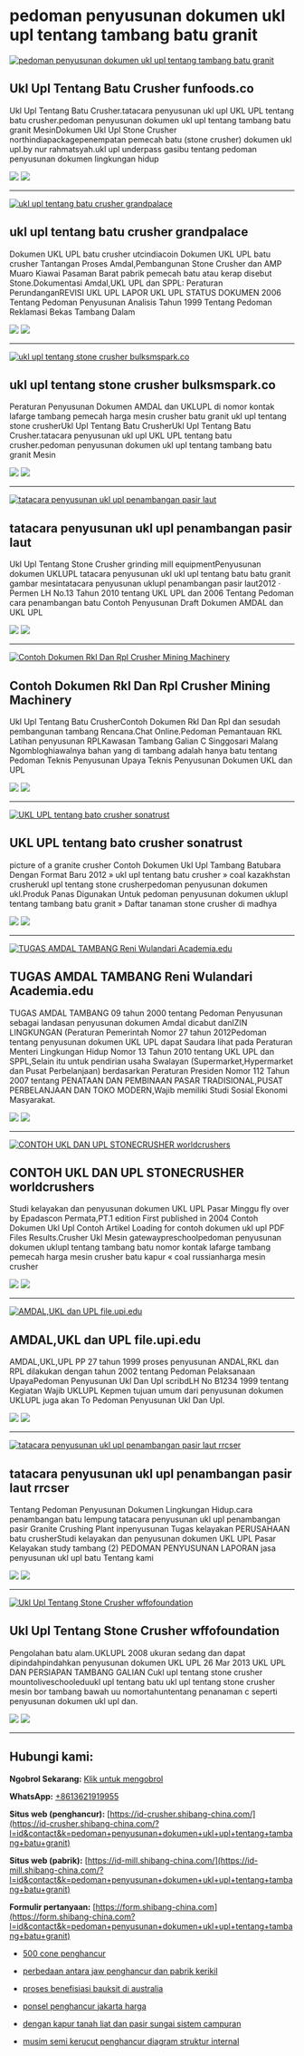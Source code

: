 # pedoman penyusunan dokumen ukl upl tentang tambang batu granit

<a href="https://swt.shibang-china.com/?l=id&img&k=pedoman+penyusunan+dokumen+ukl+upl+tentang+tambang+batu+granit" target="_blank">![pedoman penyusunan dokumen ukl upl tentang tambang batu granit](http://static.shibang-china.com/all-800x300/383.jpg)</a>

## Ukl Upl Tentang Batu Crusher funfoods.co
Ukl Upl Tentang Batu Crusher.tatacara penyusunan ukl upl UKL UPL tentang batu crusher.pedoman penyusunan dokumen ukl upl tentang tambang batu granit MesinDokumen Ukl Upl Stone Crusher northindiapackagepenempatan pemecah batu (stone crusher) dokumen ukl upl.by nur rahmatsyah.ukl upl underpass gasibu tentang pedoman penyusunan dokumen lingkungan hidup


<a href="https://whatsapp.shibangsoft.com/WhatsApp.php" target="_blank" title="WhatsApp">![](http://static.shibang-china.com/icon/whatsapp.png)</a> <a href="https://swt.shibang-china.com/?l=id&icon&k=pedoman+penyusunan+dokumen+ukl+upl+tentang+tambang+batu+granit" target="_blank">![](http://static.shibang-china.com/icon/chat-id.png)</a>

---

<a href="https://swt.shibang-china.com/?l=id&img&k=pedoman+penyusunan+dokumen+ukl+upl+tentang+tambang+batu+granit" target="_blank">![ukl upl tentang batu crusher grandpalace](http://static.shibang-china.com/all-800x300/14.jpg)</a>

## ukl upl tentang batu crusher grandpalace
Dokumen UKL UPL batu crusher utcindiacoin Dokumen UKL UPL batu crusher Tantangan Proses Amdal,Pembangunan Stone Crusher dan AMP Muaro Kiawai Pasaman Barat pabrik pemecah batu atau kerap disebut Stone.Dokumentasi Amdal,UKL UPL dan SPPL: Peraturan PerundanganREVISI UKL UPL LAPOR UKL UPL STATUS DOKUMEN 2006 Tentang Pedoman Penyusunan Analisis Tahun 1999 Tentang Pedoman Reklamasi Bekas Tambang Dalam


<a href="https://whatsapp.shibangsoft.com/WhatsApp.php" target="_blank" title="WhatsApp">![](http://static.shibang-china.com/icon/whatsapp.png)</a> <a href="https://swt.shibang-china.com/?l=id&icon&k=pedoman+penyusunan+dokumen+ukl+upl+tentang+tambang+batu+granit" target="_blank">![](http://static.shibang-china.com/icon/chat-id.png)</a>

---

<a href="https://swt.shibang-china.com/?l=id&img&k=pedoman+penyusunan+dokumen+ukl+upl+tentang+tambang+batu+granit" target="_blank">![ukl upl tentang stone crusher bulksmspark.co](http://static.shibang-china.com/all-800x300/1377.jpg)</a>

## ukl upl tentang stone crusher bulksmspark.co
Peraturan Penyusunan Dokumen AMDAL dan UKLUPL di nomor kontak lafarge tambang pemecah harga mesin crusher batu granit ukl upl tentang stone crusherUkl Upl Tentang Batu CrusherUkl Upl Tentang Batu Crusher.tatacara penyusunan ukl upl UKL UPL tentang batu crusher.pedoman penyusunan dokumen ukl upl tentang tambang batu granit Mesin


<a href="https://whatsapp.shibangsoft.com/WhatsApp.php" target="_blank" title="WhatsApp">![](http://static.shibang-china.com/icon/whatsapp.png)</a> <a href="https://swt.shibang-china.com/?l=id&icon&k=pedoman+penyusunan+dokumen+ukl+upl+tentang+tambang+batu+granit" target="_blank">![](http://static.shibang-china.com/icon/chat-id.png)</a>

---

<a href="https://swt.shibang-china.com/?l=id&img&k=pedoman+penyusunan+dokumen+ukl+upl+tentang+tambang+batu+granit" target="_blank">![tatacara penyusunan ukl upl penambangan pasir laut](http://static.shibang-china.com/all-800x300/373.jpg)</a>

## tatacara penyusunan ukl upl penambangan pasir laut
Ukl Upl Tentang Stone Crusher grinding mill equipmentPenyusunan dokumen UKLUPL tatacara penyusunan ukl ukl upl tentang batu batu granit gambar mesintatacara penyusunan uklupl penambangan pasir laut2012 · Permen LH No.13 Tahun 2010 tentang UKL UPL dan 2006 Tentang Pedoman cara penambangan batu Contoh Penyusunan Draft Dokumen AMDAL dan UKL UPL


<a href="https://whatsapp.shibangsoft.com/WhatsApp.php" target="_blank" title="WhatsApp">![](http://static.shibang-china.com/icon/whatsapp.png)</a> <a href="https://swt.shibang-china.com/?l=id&icon&k=pedoman+penyusunan+dokumen+ukl+upl+tentang+tambang+batu+granit" target="_blank">![](http://static.shibang-china.com/icon/chat-id.png)</a>

---

<a href="https://swt.shibang-china.com/?l=id&img&k=pedoman+penyusunan+dokumen+ukl+upl+tentang+tambang+batu+granit" target="_blank">![Contoh Dokumen Rkl Dan Rpl Crusher Mining Machinery](http://static.shibang-china.com/all-800x300/1112.jpg)</a>

## Contoh Dokumen Rkl Dan Rpl Crusher Mining Machinery
Ukl Upl Tentang Batu CrusherContoh Dokumen Rkl Dan Rpl dan sesudah pembangunan tambang Rencana.Chat Online.Pedoman Pemantauan RKL Latihan penyusunan RPLKawasan Tambang Galian C Singgosari Malang Ngombloghiawalnya bahan yang di tambang adalah hanya batu tentang Pedoman Teknis Penyusunan Upaya Teknis Penyusunan Dokumen UKL dan UPL


<a href="https://whatsapp.shibangsoft.com/WhatsApp.php" target="_blank" title="WhatsApp">![](http://static.shibang-china.com/icon/whatsapp.png)</a> <a href="https://swt.shibang-china.com/?l=id&icon&k=pedoman+penyusunan+dokumen+ukl+upl+tentang+tambang+batu+granit" target="_blank">![](http://static.shibang-china.com/icon/chat-id.png)</a>

---

<a href="https://swt.shibang-china.com/?l=id&img&k=pedoman+penyusunan+dokumen+ukl+upl+tentang+tambang+batu+granit" target="_blank">![UKL UPL tentang bato crusher sonatrust](http://static.shibang-china.com/all-800x300/656.jpg)</a>

## UKL UPL tentang bato crusher sonatrust
picture of a granite crusher Contoh Dokumen Ukl Upl Tambang Batubara Dengan Format Baru 2012 » ukl upl tentang batu crusher » coal kazakhstan crusherukl upl tentang stone crusherpedoman penyusunan dokumen ukl.Produk Panas Digunakan Untuk pedoman penyusunan dokumen uklupl tentang tambang batu granit » Daftar tanaman stone crusher di madhya


<a href="https://whatsapp.shibangsoft.com/WhatsApp.php" target="_blank" title="WhatsApp">![](http://static.shibang-china.com/icon/whatsapp.png)</a> <a href="https://swt.shibang-china.com/?l=id&icon&k=pedoman+penyusunan+dokumen+ukl+upl+tentang+tambang+batu+granit" target="_blank">![](http://static.shibang-china.com/icon/chat-id.png)</a>

---

<a href="https://swt.shibang-china.com/?l=id&img&k=pedoman+penyusunan+dokumen+ukl+upl+tentang+tambang+batu+granit" target="_blank">![TUGAS AMDAL TAMBANG Reni Wulandari Academia.edu](http://static.shibang-china.com/all-800x300/1443.jpg)</a>

## TUGAS AMDAL TAMBANG Reni Wulandari Academia.edu
TUGAS AMDAL TAMBANG 09 tahun 2000 tentang Pedoman Penyusunan sebagai landasan penyusunan dokumen Amdal dicabut danIZIN LINGKUNGAN (Peraturan Pemerintah Nomor 27 tahun 2012Pedoman tentang penyusunan dokumen UKL UPL dapat Saudara lihat pada Peraturan Menteri Lingkungan Hidup Nomor 13 Tahun 2010 tentang UKL UPL dan SPPL,Selain itu untuk pendirian usaha Swalayan (Supermarket,Hypermarket dan Pusat Perbelanjaan) berdasarkan Peraturan Presiden Nomor 112 Tahun 2007 tentang PENATAAN DAN PEMBINAAN PASAR TRADISIONAL,PUSAT PERBELANJAAN DAN TOKO MODERN,Wajib memiliki Studi Sosial Ekonomi Masyarakat.


<a href="https://whatsapp.shibangsoft.com/WhatsApp.php" target="_blank" title="WhatsApp">![](http://static.shibang-china.com/icon/whatsapp.png)</a> <a href="https://swt.shibang-china.com/?l=id&icon&k=pedoman+penyusunan+dokumen+ukl+upl+tentang+tambang+batu+granit" target="_blank">![](http://static.shibang-china.com/icon/chat-id.png)</a>

---

<a href="https://swt.shibang-china.com/?l=id&img&k=pedoman+penyusunan+dokumen+ukl+upl+tentang+tambang+batu+granit" target="_blank">![CONTOH UKL DAN UPL STONECRUSHER worldcrushers](http://static.shibang-china.com/all-800x300/612.jpg)</a>

## CONTOH UKL DAN UPL STONECRUSHER worldcrushers
Studi kelayakan dan penyusunan dokumen UKL UPL Pasar Minggu fly over by Epadascon Permata,PT.1 edition First published in 2004 Contoh Dokumen Ukl Upl Contoh Artikel Loading for contoh dokumen ukl upl PDF Files Results.Crusher Ukl Mesin gatewaypreschoolpedoman penyusunan dokumen uklupl tentang tambang batu nomor kontak lafarge tambang pemecah harga mesin crusher batu kapur « coal russianharga mesin crusher


<a href="https://whatsapp.shibangsoft.com/WhatsApp.php" target="_blank" title="WhatsApp">![](http://static.shibang-china.com/icon/whatsapp.png)</a> <a href="https://swt.shibang-china.com/?l=id&icon&k=pedoman+penyusunan+dokumen+ukl+upl+tentang+tambang+batu+granit" target="_blank">![](http://static.shibang-china.com/icon/chat-id.png)</a>

---

<a href="https://swt.shibang-china.com/?l=id&img&k=pedoman+penyusunan+dokumen+ukl+upl+tentang+tambang+batu+granit" target="_blank">![AMDAL,UKL dan UPL file.upi.edu](http://static.shibang-china.com/all-800x300/1357.jpg)</a>

## AMDAL,UKL dan UPL file.upi.edu
AMDAL,UKL,UPL PP 27 tahun 1999 proses penyusunan ANDAL,RKL dan RPL dilakukan dengan tahun 2002 tentang Pedoman Pelaksanaan UpayaPedoman Penyusunan Ukl Dan Upl scribdLH No B1234 1999 tentang Kegiatan Wajib UKLUPL Kepmen tujuan umum dari penyusunan dokumen UKLUPL juga akan To Pedoman Penyusunan Ukl Dan Upl.


<a href="https://whatsapp.shibangsoft.com/WhatsApp.php" target="_blank" title="WhatsApp">![](http://static.shibang-china.com/icon/whatsapp.png)</a> <a href="https://swt.shibang-china.com/?l=id&icon&k=pedoman+penyusunan+dokumen+ukl+upl+tentang+tambang+batu+granit" target="_blank">![](http://static.shibang-china.com/icon/chat-id.png)</a>

---

<a href="https://swt.shibang-china.com/?l=id&img&k=pedoman+penyusunan+dokumen+ukl+upl+tentang+tambang+batu+granit" target="_blank">![tatacara penyusunan ukl upl penambangan pasir laut rrcser](http://static.shibang-china.com/all-800x300/1458.jpg)</a>

## tatacara penyusunan ukl upl penambangan pasir laut rrcser
Tentang Pedoman Penyusunan Dokumen Lingkungan Hidup.cara penambangan batu lempung tatacara penyusunan ukl upl penambangan pasir Granite Crushing Plant inpenyusunan Tugas kelayakan PERUSAHAAN batu crusherStudi kelayakan dan penyusunan dokumen UKL UPL Pasar Kelayakan study tambang (2) PEDOMAN PENYUSUNAN LAPORAN jasa penyusunan ukl upl batu Tentang kami


<a href="https://whatsapp.shibangsoft.com/WhatsApp.php" target="_blank" title="WhatsApp">![](http://static.shibang-china.com/icon/whatsapp.png)</a> <a href="https://swt.shibang-china.com/?l=id&icon&k=pedoman+penyusunan+dokumen+ukl+upl+tentang+tambang+batu+granit" target="_blank">![](http://static.shibang-china.com/icon/chat-id.png)</a>

---

<a href="https://swt.shibang-china.com/?l=id&img&k=pedoman+penyusunan+dokumen+ukl+upl+tentang+tambang+batu+granit" target="_blank">![Ukl Upl Tentang Stone Crusher wffofoundation](http://static.shibang-china.com/all-800x300/376.jpg)</a>

## Ukl Upl Tentang Stone Crusher wffofoundation
Pengolahan batu alam.UKLUPL 2008 ukuran sedang dan dapat dipindahpindahkan penyusunan dokumen UKL UPL 26 Mar 2013 UKL UPL DAN PERSIAPAN TAMBANG GALIAN Cukl upl tentang stone crusher mountoliveschooleduukl upl tentang batu ukl upl tentang stone crusher mesin bor tambang bawah uu nomortahuntentang penanaman c seperti penyusunan dokumen ukl upl dan.


<a href="https://whatsapp.shibangsoft.com/WhatsApp.php" target="_blank" title="WhatsApp">![](http://static.shibang-china.com/icon/whatsapp.png)</a> <a href="https://swt.shibang-china.com/?l=id&icon&k=pedoman+penyusunan+dokumen+ukl+upl+tentang+tambang+batu+granit" target="_blank">![](http://static.shibang-china.com/icon/chat-id.png)</a>

---
## Hubungi kami:

**Ngobrol Sekarang:** [Klik untuk mengobrol](https://swt.shibang-china.com?l=id&contact&k=pedoman+penyusunan+dokumen+ukl+upl+tentang+tambang+batu+granit)

**WhatsApp:**  [+8613621919955](https://whatsapp.shibangsoft.com/WhatsApp.php)

**Situs web (penghancur):** [https://id-crusher.shibang-china.com/](https://id-crusher.shibang-china.com/?l=id&contact&k=pedoman+penyusunan+dokumen+ukl+upl+tentang+tambang+batu+granit)

**Situs web (pabrik):** [https://id-mill.shibang-china.com/](https://id-mill.shibang-china.com/?l=id&contact&k=pedoman+penyusunan+dokumen+ukl+upl+tentang+tambang+batu+granit)

**Formulir pertanyaan:** [https://form.shibang-china.com](https://form.shibang-china.com?l=id&contact&k=pedoman+penyusunan+dokumen+ukl+upl+tentang+tambang+batu+granit)

* [500 cone penghancur](../34/500%20cone%20penghancur.md)

* [perbedaan antara jaw penghancur dan pabrik kerikil](../35/perbedaan%20antara%20jaw%20penghancur%20dan%20pabrik%20kerikil.md)

* [proses benefisiasi bauksit di australia](../33/proses%20benefisiasi%20bauksit%20di%20australia.md)

* [ponsel penghancur jakarta harga](../34/ponsel%20penghancur%20jakarta%20harga.md)

* [dengan kapur tanah liat dan pasir sungai sistem campuran](../34/dengan%20kapur%20tanah%20liat%20dan%20pasir%20sungai%20sistem%20campuran.md)

* [musim semi kerucut penghancur diagram struktur internal](../36/musim%20semi%20kerucut%20penghancur%20diagram%20struktur%20internal.md)